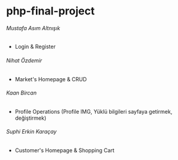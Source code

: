 # php-final-project
###### Mustafa Asım Altnışık
- Login & Register
###### Nihat Özdemir
- Market's Homepage & CRUD
###### Kaan Bircan
- Profile Operations (Profile IMG, Yüklü bilgileri sayfaya getirmek, değiştirmek)
###### Suphi Erkin Karaçay
- Customer's Homepage & Shopping Cart

